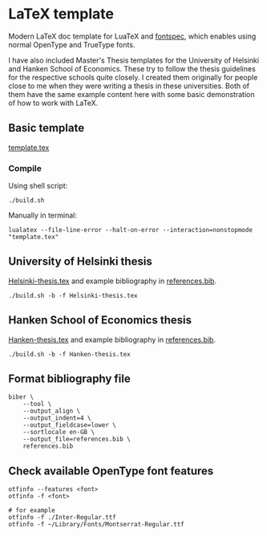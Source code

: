 # LaTeX template

Modern LaTeX doc template for LuaTeX and [fontspec](https://github.com/latex3/fontspec/),
which enables using normal OpenType and TrueType fonts.

I have also included Master's Thesis templates for the University of Helsinki and Hanken School of Economics.
These try to follow the thesis guidelines for the respective schools quite closely.
I created them originally for people close to me when they were writing a thesis in these universities.
Both of them have the same example content here with some basic demonstration of how to work with LaTeX.

## Basic template

[template.tex](./template.tex)

### Compile

Using shell script:

```shell
./build.sh
```

Manually in terminal:

```shell
lualatex --file-line-error --halt-on-error --interaction=nonstopmode "template.tex"
```

## University of Helsinki thesis

[Helsinki-thesis.tex](./Helsinki-thesis.tex) and example bibliography in [references.bib](./references.bib).

```shell
./build.sh -b -f Helsinki-thesis.tex
```

## Hanken School of Economics thesis

[Hanken-thesis.tex](./Hanken-thesis.tex) and example bibliography in [references.bib](./references.bib).

```shell
./build.sh -b -f Hanken-thesis.tex
```

## Format bibliography file

```shell
biber \
    --tool \
    --output_align \
    --output_indent=4 \
    --output_fieldcase=lower \
    --sortlocale en-GB \
    --output_file=references.bib \
    references.bib
```

## Check available OpenType font features

```shell
otfinfo --features <font>
otfinfo -f <font>

# for example
otfinfo -f ./Inter-Regular.ttf
otfinfo -f ~/Library/Fonts/Montserrat-Regular.ttf
```
